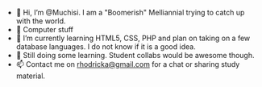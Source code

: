- 👋 Hi, I’m @Muchisi. I am a "Boomerish" Melliannial trying to catch up with the world. 
- 👀 Computer stuff
- 🌱 I’m currently learning HTML5, CSS, PHP and plan on taking on a few database languages. I do not know if it is a good idea.
- 💞️ Still doing some learning. Student collabs would be awesome though.
- 📫 Contact me on rhodricka@gmail.com for a chat or sharing study material.
